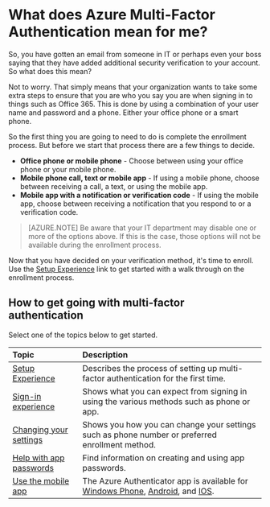 <properties 
	pageTitle="What does Azure Multi-Factor Authentication mean for me?" 
	description="This is the Azure Multi-Factor authentication page that will assist your end users with getting going with Azure Multi-Factor Authentication." 
	services="multi-factor-authentication" 
	documentationCenter="" 
	authors="billmath" 
	manager="stevenpo" 
	editor="curtland"/>

<tags 
	ms.service="multi-factor-authentication" 
	ms.workload="identity" 
	ms.tgt_pltfrm="na" 
	ms.devlang="na" 
	ms.topic="article" 
	ms.date="02/16/2016" 
	ms.author="billmath"/>



# What does Azure Multi-Factor Authentication mean for me?

So, you have gotten an email from someone in IT or perhaps even your boss saying that they have added additional security verification to your account.  So what does this mean?

Not to worry.  That simply means that your organization wants to take some extra steps to ensure that you are who you say you are when signing in to things such as Office 365.  This is done by using a combination of your user name and password and a phone.  Either your office phone or a smart phone. 

So the first thing you are going to need to do is complete the enrollment process.  But before we start that process there are a few things to decide.

- **Office phone or mobile phone** - Choose between using your office phone or your mobile phone.
- **Mobile phone call, text or mobile app** - If using a mobile phone, choose between receiving a call, a text, or using the mobile app.
- **Mobile app with a notification or verification code** - If using the mobile app, choose between receiving a notification that you respond to or a verification code.

> [AZURE.NOTE]  Be aware that your IT department may disable one or more of the options above.  If this is the case, those options will not be available during the enrollment process.

Now that you have decided on your verification method, it's time to enroll.  Use the [Setup Experience](multi-factor-authentication-end-user-first-time.md) link to get started with a walk through on the enrollment process.


## How to get going with multi-factor authentication

Select one of the topics below to get started.

Topic|Description
:------------- | :------------- | 
[Setup Experience](multi-factor-authentication-end-user-first-time.md)|  Describes the process of setting up multi-factor authentication for the first time.
[Sign-in experience](multi-factor-authentication-end-user-signin.md)|Shows what you can expect from signing in using the various methods such as phone or app.
[Changing your settings](multi-factor-authentication-end-user-manage-settings.md)|Shows you how you can change your settings such as phone number or preferred enrollment method.
[Help with app passwords](multi-factor-authentication-end-user-app-passwords.md)| Find information on creating and using app passwords.
[Use the mobile app](multi-factor-authentication-azure-authenticator.md)|The Azure Authenticator app is available for [Windows Phone](http://www.windowsphone.com/en-us/store/app/azure-authenticator/03a5b2bf-6066-418f-b569-e8aecbc06e50), [Android](https://play.google.com/store/apps/details?id=com.azure.authenticator), and [IOS](https://itunes.apple.com/us/app/azure-authenticator/id983156458).

 
